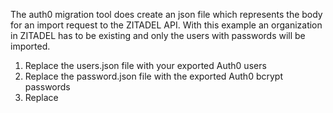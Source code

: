 The auth0 migration tool does create an json file which represents the body for an import request to the ZITADEL API.
With this example an organization in ZITADEL has to be existing and only the users with passwords will be imported.

1. Replace the users.json file with your exported Auth0 users
2. Replace the password.json file with the exported Auth0 bcrypt passwords
3. Replace 